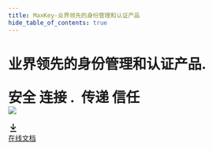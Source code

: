 ```yaml
---
title: MaxKey-业界领先的身份管理和认证产品
hide_table_of_contents: true
---
```

<div class="container_V0OF">
    <h1 class="Title_Zu3Z">
        <div class="Line_JXL7">
            <span>业界领先的身份管理和认证产品.</span>
        </div>
        <div class="Line_JXL7 SecondLine_cr31">
            <p class="Tagline_SzT4"></p>
            <div class="Line_JXL7">
            安全&nbsp;<span class="important_yemX">连接</span>&nbsp;.&nbsp;<span>
            传递&nbsp;</span><span class="important_yemX">信任</span>
            </div>
        </div>
        <div class="Line_Right"><img src="https://www.maxkey.top/doc/images/home/about-img.png"/> </div>
    </h1>
    <div class="ButtonsContainer_Sl7u">
        <a class="button button--primary button--lg icon btn-icon-text" href="/doc/docs/overview/intro">
            <svg 
                    viewBox="0 0 16 16" height="20" width="20" aria-hidden="true" focusable="false" fill="currentColor"
                    xmlns="http://www.w3.org/2000/svg" class="StyledIconBase-ea9ulj-0 VtuNT">
                    <path fill-rule="evenodd"
                        d="M7.47 10.78a.75.75 0 0 0 1.06 0l3.75-3.75a.75.75 0 0 0-1.06-1.06L8.75 8.44V1.75a.75.75 0 0 0-1.5 0v6.69L4.78 5.97a.75.75 0 0 0-1.06 1.06l3.75 3.75zM3.75 13a.75.75 0 0 0 0 1.5h8.5a.75.75 0 0 0 0-1.5h-8.5z">
                    </path></svg>
            <div>在线文档</div>
        </a>
    </div>
    <div class="VideoContainer_TaxJ"></div>
</div>

